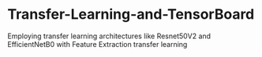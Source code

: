 # Transfer-Learning-and-TensorBoard
Employing transfer learning architectures like Resnet50V2 and EfficientNetB0 with Feature Extraction transfer learning 
